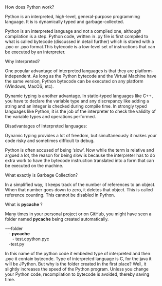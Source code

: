How does Python work?

Python is an interpreted, high-level, general-purpose programming language. It is is dynamically typed and garbage-collected.

Python is an interpreted language and not a compiled one, although compilation is a step. Python code, written in .py file is first compiled to what is called bytecode (discussed in detail further) which is stored with a .pyc or .pyo format.This bytecode is a low-level set of instructions that can be executed by an interpreter.

Why Interpreted?

One popular advantage of interpreted languages is that they are platform-independent. As long as the Python bytecode and the Virtual Machine have the same version, Python bytecode can be executed on any platform (Windows, MacOS, etc).

Dynamic typing is another advantage. In static-typed languages like C++, you have to declare the variable type and any discrepancy like adding a string and an integer is checked during compile time. In strongly typed languages like Python, it is the job of the interpreter to check the validity of the variable types and operations performed.

Disadvantages of Interpreted languages:

Dynamic typing provides a lot of freedom, but simultaneously it makes your code risky and sometimes difficult to debug.

Python is often accused of being ‘slow’. Now while the term is relative and argued a lot, the reason for being slow is because the interpreter has to do extra work to have the bytecode instruction translated into a form that can be executed on the machine.

What exactly is Garbage Collection?

In a simplified way, it keeps track of the number of references to an object. When that number goes down to zero, it deletes that object. This is called reference counting. This cannot be disabled in Python.

What is __pycache__ ?

Many times in your personal project or on GitHub, you might have seen a folder named __pycache__ being created automatically.

---folder <br/>
&nbsp;&nbsp;&nbsp;- __pycache__<br/>
&nbsp;&nbsp;&nbsp;&nbsp;&nbsp;&nbsp;- test.cpython.pyc<br/>
&nbsp;&nbsp;&nbsp;-test.py<br/>

In this name of the python code it embeded type of interpreted and then .pyc it contain bytecode. Type of interpreted language is C, for the java it will be JPython.
But why is the folder created in the first place? Well, it slightly increases the speed of the Python program. Unless you change your Python code, recompilation to bytecode is avoided, thereby saving time.